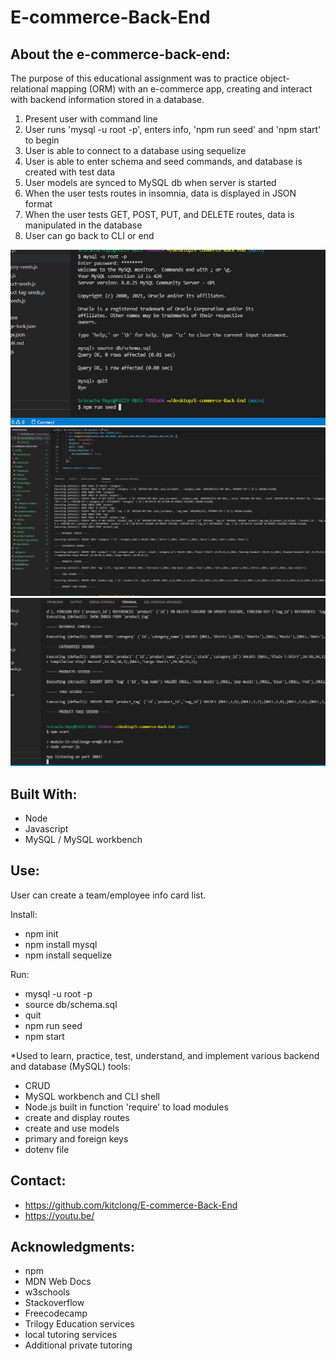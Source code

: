 # E-commerce-Back-End
## About the e-commerce-back-end:

The purpose of this educational assignment was to practice object-relational mapping (ORM) with an e-commerce app, creating and interact with backend information stored in a database.

1. Present user with command line 
2. User runs 'mysql -u root -p', enters info, 'npm run seed' and 'npm start' to begin
3. User is able to connect to a database using sequelize
4. User is able to enter schema and seed commands, and database is created with test data
5. User models are synced to MySQL db when server is started
6. When the user tests routes in insomnia, data is displayed in JSON format
7. When the user tests GET, POST, PUT, and DELETE routes, data is manipulated in the database
8. User can go back to CLI or end

![Screenshot of page](assets/pic2.PNG)
![Screenshot of page](assets/pic1.PNG)
![Screenshot of page](assets/pic3.PNG)

## Built With:

* Node
* Javascript
* MySQL / MySQL workbench

## Use:

User can create a team/employee info card list.

Install:
* npm init
* npm install mysql
* npm install sequelize 

Run:
* mysql -u root -p
* source db/schema.sql
* quit
* npm run seed
* npm start

*Used to learn, practice, test, understand, and implement various backend and database (MySQL) tools: 

* CRUD
* MySQL workbench and CLI shell
* Node.js built in function 'require' to load modules
* create and display routes 
* create and use models
* primary and foreign keys
* dotenv file 

## Contact:

* https://github.com/kitclong/E-commerce-Back-End
* https://youtu.be/

## Acknowledgments:

* npm
* MDN Web Docs
* w3schools
* Stackoverflow
* Freecodecamp
* Trilogy Education services
* local tutoring services
* Additional private tutoring 
